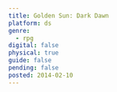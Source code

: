 ```yaml
---
title: Golden Sun: Dark Dawn
platform: ds
genre:
  - rpg
digital: false
physical: true
guide: false
pending: false
posted: 2014-02-10
---
```

